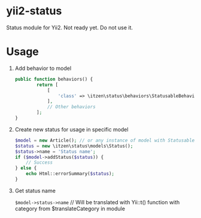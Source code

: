 # yii2-status
Status module for Yii2.
Not ready yet. Do not use it.

# Usage
1. Add behavior to model
    ```php
    public function behaviors() {
            return [
                [
                    'class' => \itzen\status\behaviors\StatusableBehavior::className(),
                ],
                // Other behaviors
            ];
    }
    ```

2. Create new status for usage in specific model

    ```php
    $model = new Article(); // or any instance of model with StatusableBehavior 
    $status = new \itzen\status\models\Status();
    $status->name = 'Status name';
    if ($model->addStatus($status)) {
        // Success
    } else {
        echo Html::errorSummary($status);
    }
    ```
    
3. Get status name
    
    `$model->status->name` // Will be translated with Yii::t() function with category from $translateCategory in module
